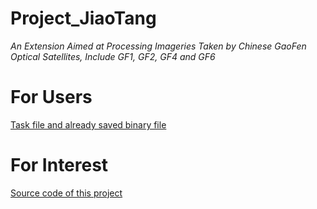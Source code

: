 # Project_JiaoTang
*An Extension Aimed at Processing Imageries Taken by Chinese GaoFen Optical Satellites, Include GF1, GF2, GF4 and GF6*
# For Users
[Task file and already saved binary file](https://github.com/desertstsung/Project_JiaoTang/tree/master/userFile#about)
# For Interest
[Source code of this project](https://github.com/desertstsung/Project_JiaoTang/tree/master/sourceCode#all-pro-files)

